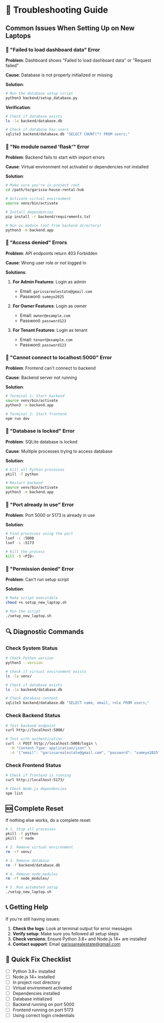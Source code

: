 # 🔧 Troubleshooting Guide

## Common Issues When Setting Up on New Laptops

### 🚨 "Failed to load dashboard data" Error

**Problem**: Dashboard shows "Failed to load dashboard data" or "Request failed"

**Cause**: Database is not properly initialized or missing

**Solution**:
```bash
# Run the database setup script
python3 backend/setup_database.py
```

**Verification**:
```bash
# Check if database exists
ls -la backend/database.db

# Check if database has users
sqlite3 backend/database.db "SELECT COUNT(*) FROM users;"
```

### 🚨 "No module named 'flask'" Error

**Problem**: Backend fails to start with import errors

**Cause**: Virtual environment not activated or dependencies not installed

**Solution**:
```bash
# Make sure you're in project root
cd /path/to/garissa-house-rental-hub

# Activate virtual environment
source venv/bin/activate

# Install dependencies
pip install -r backend/requirements.txt

# Run as module (not from backend directory)
python3 -m backend.app
```

### 🚨 "Access denied" Errors

**Problem**: API endpoints return 403 Forbidden

**Cause**: Wrong user role or not logged in

**Solutions**:

1. **For Admin Features**: Login as admin
   - Email: `garissarealestate@gmail.com`
   - Password: `sumeyo2025`

2. **For Owner Features**: Login as owner
   - Email: `owner@example.com`
   - Password: `password123`

3. **For Tenant Features**: Login as tenant
   - Email: `tenant@example.com`
   - Password: `password123`

### 🚨 "Cannot connect to localhost:5000" Error

**Problem**: Frontend can't connect to backend

**Cause**: Backend server not running

**Solution**:
```bash
# Terminal 1: Start backend
source venv/bin/activate
python3 -m backend.app

# Terminal 2: Start frontend
npm run dev
```

### 🚨 "Database is locked" Error

**Problem**: SQLite database is locked

**Cause**: Multiple processes trying to access database

**Solution**:
```bash
# Kill all Python processes
pkill -f python

# Restart backend
source venv/bin/activate
python3 -m backend.app
```

### 🚨 "Port already in use" Error

**Problem**: Port 5000 or 5173 is already in use

**Solution**:
```bash
# Find processes using the port
lsof -i :5000
lsof -i :5173

# Kill the process
kill -9 <PID>
```

### 🚨 "Permission denied" Error

**Problem**: Can't run setup script

**Solution**:
```bash
# Make script executable
chmod +x setup_new_laptop.sh

# Run the script
./setup_new_laptop.sh
```

## 🔍 Diagnostic Commands

### Check System Status
```bash
# Check Python version
python3 --version

# Check if virtual environment exists
ls -la venv/

# Check if database exists
ls -la backend/database.db

# Check database content
sqlite3 backend/database.db "SELECT name, email, role FROM users;"
```

### Check Backend Status
```bash
# Test backend endpoint
curl http://localhost:5000/

# Test with authentication
curl -X POST http://localhost:5000/login \
  -H "Content-Type: application/json" \
  -d '{"email": "garissarealestate@gmail.com", "password": "sumeyo2025"}'
```

### Check Frontend Status
```bash
# Check if frontend is running
curl http://localhost:5173/

# Check Node.js dependencies
npm list
```

## 🆘 Complete Reset

If nothing else works, do a complete reset:

```bash
# 1. Stop all processes
pkill -f python
pkill -f node

# 2. Remove virtual environment
rm -rf venv/

# 3. Remove database
rm -f backend/database.db

# 4. Remove node_modules
rm -rf node_modules/

# 5. Run automated setup
./setup_new_laptop.sh
```

## 📞 Getting Help

If you're still having issues:

1. **Check the logs**: Look at terminal output for error messages
2. **Verify setup**: Make sure you followed all setup steps
3. **Check versions**: Ensure Python 3.8+ and Node.js 14+ are installed
4. **Contact support**: Email garissarealestate@gmail.com

## 🔄 Quick Fix Checklist

- [ ] Python 3.8+ installed
- [ ] Node.js 14+ installed
- [ ] In project root directory
- [ ] Virtual environment activated
- [ ] Dependencies installed
- [ ] Database initialized
- [ ] Backend running on port 5000
- [ ] Frontend running on port 5173
- [ ] Using correct login credentials
